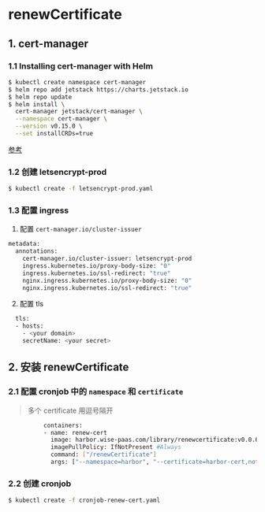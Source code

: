 # renewCertificate

## 1. cert-manager
### 1.1 Installing cert-manager with Helm

```bash
$ kubectl create namespace cert-manager
$ helm repo add jetstack https://charts.jetstack.io
$ helm repo update
$ helm install \
  cert-manager jetstack/cert-manager \
  --namespace cert-manager \
  --version v0.15.0 \
  --set installCRDs=true
```
[参考](https://cert-manager.io/docs/installation/kubernetes/)

### 1.2 创建 letsencrypt-prod
```bash
$ kubectl create -f letsencrypt-prod.yaml
```
### 1.3 配置 ingress
1. 配置 `cert-manager.io/cluster-issuer`
```bash
metadata:
  annotations:
    cert-manager.io/cluster-issuer: letsencrypt-prod
    ingress.kubernetes.io/proxy-body-size: "0"
    ingress.kubernetes.io/ssl-redirect: "true"
    nginx.ingress.kubernetes.io/proxy-body-size: "0"
    nginx.ingress.kubernetes.io/ssl-redirect: "true"
```
2.  配置 tls
```bash
  tls:
  - hosts:
    - <your domain>
    secretName: <your secret>
```
## 2. 安装 renewCertificate
### 2.1 配置 cronjob 中的 `namespace` 和 `certificate`
> 多个 certificate 用逗号隔开  

```bash
          containers:
          - name: renew-cert
            image: harbor.wise-paas.com/library/renewcertificate:v0.0.6
            imagePullPolicy: IfNotPresent #Always
            command: ["/renewCertificate"]
            args: ["--namespace=harbor", "--certificate=harbor-cert,notary-cert"]
```
### 2.2 创建 cronjob
```bash
$ kubectl create -f cronjob-renew-cert.yaml
```
